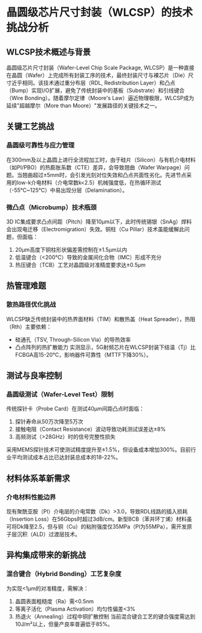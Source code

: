 # 晶圆级芯片尺寸封装（WLCSP）的技术挑战分析

## WLCSP技术概述与背景
晶圆级芯片尺寸封装（Wafer-Level Chip Scale Package, WLCSP）是一种直接在晶圆（Wafer）上完成所有封装工序的技术，最终封装尺寸与裸芯片（Die）尺寸近乎相同。该技术通过重分布层（RDL, Redistribution Layer）和凸点（Bump）实现I/O扩展，避免了传统封装中的基板（Substrate）和引线键合（Wire Bonding）。随着摩尔定律（Moore's Law）逼近物理极限，WLCSP成为延续"超越摩尔（More than Moore）"发展路径的关键技术之一。

## 关键工艺挑战

### 晶圆级可靠性与应力管理
在300mm及以上晶圆上进行全流程加工时，由于硅片（Silicon）与有机介电材料（如PI/PBO）的热膨胀系数（CTE）差异，会导致翘曲（Wafer Warpage）问题。当翘曲超过±5mm时，会引发光刻对位失效和凸点共面性劣化。先进节点采用的low-k介电材料（介电常数k<2.5）机械强度低，在热循环测试（-55℃~125℃）中易出现分层（Delamination）。

### 微凸点（Microbump）技术瓶颈
3D IC集成要求凸点间距（Pitch）降至10μm以下，此时传统锡银（SnAg）焊料会出现电迁移（Electromigration）失效。铜柱（Cu Pillar）技术虽能缓解此问题，但面临：
1. 20μm高度下铜柱形状偏差需控制在±1.5μm以内
2. 低温键合（<200℃）导致的金属间化合物（IMC）形成不充分
3. 热压键合（TCB）工艺对晶圆级对准精度要求达±0.5μm

## 热管理难题

### 散热路径优化挑战
WLCSP缺乏传统封装中的热界面材料（TIM）和散热盖（Heat Spreader），热阻（Rth）主要依赖：
- 硅通孔（TSV, Through-Silicon Via）的导热效率
- 凸点阵列的热扩散能力
实测显示，5G射频芯片在WLCSP封装下结温（Tj）比FCBGA高15-20℃，影响器件可靠性（MTTF下降30%）。

## 测试与良率控制

### 晶圆级测试（Wafer-Level Test）限制
传统探针卡（Probe Card）在测试40μm间距凸点时面临：
1. 探针寿命从50万次降至5万次
2. 接触电阻（Contact Resistance）波动导致功耗测试误差达±8%
3. 高频测试（>28GHz）时的信号完整性损失

采用MEMS探针技术可使测试精度提升至±1.5%，但设备成本增加300%。目前行业平均测试成本占比已达封装总成本的18-22%。

## 材料体系革新需求

### 介电材料性能边界
现有聚酰亚胺（PI）介电层的介电常数（Dk）>3.0，导致RDL线路的插入损耗（Insertion Loss）在56Gbps时超过3dB/cm。新型BCB（苯并环丁烯）材料虽可将Dk降至2.5，但与铜（Cu）的粘附强度仅35MPa（PI为55MPa），需开发原子层沉积（ALD）过渡层技术。

## 异构集成带来的新挑战

### 混合键合（Hybrid Bonding）工艺复杂度
为实现<1μm的对准精度，需解决：
1. 晶圆表面粗糙度（Ra）需<0.5nm
2. 等离子活化（Plasma Activation）均匀性偏差<3%
3. 热退火（Annealing）过程中铜扩散控制
当前混合键合工艺的键合强度需达到10J/m²以上，但量产良率普遍低于85%。